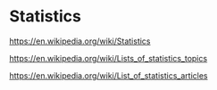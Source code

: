 # Statistics


https://en.wikipedia.org/wiki/Statistics

https://en.wikipedia.org/wiki/Lists_of_statistics_topics

https://en.wikipedia.org/wiki/List_of_statistics_articles

